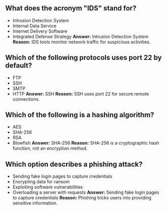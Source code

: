 ## What does the acronym "IDS" stand for?
- Intrusion Detection System
- Internal Data Service
- Internet Delivery Software
- Integrated Defense Strategy
**Answer:** Intrusion Detection System
**Reason:** IDS tools monitor network traffic for suspicious activities.

## Which of the following protocols uses port 22 by default?
- FTP
- SSH
- SMTP
- HTTP
**Answer:** SSH
**Reason:** SSH uses port 22 for secure remote connections.

## Which of the following is a hashing algorithm?
- AES
- SHA-256
- RSA
- Blowfish
**Answer:** SHA-256
**Reason:** SHA-256 is a cryptographic hash function, not an encryption method.

## Which option describes a phishing attack?
- Sending fake login pages to capture credentials
- Encrypting data for ransom
- Exploiting software vulnerabilities
- Overloading a server with requests
**Answer:** Sending fake login pages to capture credentials
**Reason:** Phishing tricks users into providing sensitive information.
